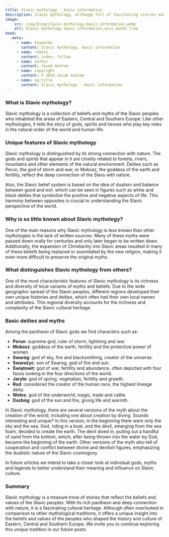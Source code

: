 ```yaml
---
title: Slavic mythology - basic information
description: Slavic mythology, although full of fascinating stories and gods, is often omitted in discussions about the mythologies of the world. It is a complex phenomenon that has unique features that distinguish it from other beliefs. In this article, we will take a closer look at what characterizes Slavic mythology, what distinguishes it and why so little is known about it today.
image:
    src: /img/blog/slavic-mythology-basic-information.webp
    alt: Slavic mythology basic information,axis mundi tree
head:
   meta:
     - name: keywords
       content: Slavic mythology, basic information
     - name: robots
       content: index, follow
     - name: author
       content: Jacob Ashtem
     - name: copyright
       content: © 2024 Jacob Ashtem
     - name: og:title
       content: Slavic mythology - basic information
---
```

### What is Slavic mythology?

Slavic mythology is a collection of beliefs and myths of the Slavic peoples who inhabited the areas of Eastern, Central and Southern Europe. Like other mythologies, it tells the story of gods, spirits and heroes who play key roles in the natural order of the world and human life.

### Unique features of Slavic mythology

Slavic mythology is distinguished by its strong connection with nature. The gods and spirits that appear in it are closely related to forests, rivers, mountains and other elements of the natural environment. Deities such as Perun, the god of storm and war, or Mokosz, the goddess of the earth and fertility, reflect the deep connection of the Slavs with nature.

Also, the Slavic belief system is based on the idea of dualism and balance between good and evil, which can be seen in figures such as white and black deities that symbolize the positive and negative aspects of life. This harmony between opposites is crucial to understanding the Slavic perspective of the world.

### Why is so little known about Slavic mythology?

One of the main reasons why Slavic mythology is less known than other mythologies is the lack of written sources. Many of these myths were passed down orally for centuries and only later began to be written down. Additionally, the expansion of Christianity into Slavic areas resulted in many of these beliefs being replaced or assimilated by the new religion, making it even more difficult to preserve the original myths.

### What distinguishes Slavic mythology from others?

One of the most characteristic features of Slavic mythology is its richness and diversity of local variants of myths and beliefs. Due to the wide geographic spread of the Slavic peoples, different regions developed their own unique histories and deities, which often had their own local names and attributes. This regional diversity accounts for the richness and complexity of the Slavic cultural heritage.

### Basic deities and myths

Among the pantheon of Slavic gods we find characters such as:
- **Perun**: supreme god, ruler of storm, lightning and war.
- **Mokosz**: goddess of the earth, fertility and the protective power of women.
- **Swaróg**: god of sky, fire and blacksmithing, creator of the universe.
- **Swarożyc**: son of Swarog, god of fire and sun.
- **Świętowit**: god of war, fertility and abundance, often depicted with four faces looking in the four directions of the world.
- **Jaryło**: god of spring, vegetation, fertility and growth.
- **Rod**: considered the creator of the human race, the highest lineage deity.
- **Weles**: god of the underworld, magic, trade and cattle.
- **Dazbóg**: god of the sun and fire, giving life and warmth.


In Slavic mythology, there are several versions of the myth about the creation of the world, including one about creation by diving. Sounds interesting and unique? In this version, in the beginning there were only the sky and the sea. God, riding in a boat, and the devil, emerging from the sea foam, decided to create the earth. The devil dived in, pulling out a handful of sand from the bottom, which, after being thrown into the water by God, became the beginning of the earth. Other versions of the myth also tell of cooperation and conflict between divine and devilish figures, emphasizing the dualistic nature of the Slavic cosmogony​

In future articles we intend to take a closer look at individual gods, myths and legends to better understand their meaning and influence on Slavic culture.

### Summary
Slavic mythology is a treasure trove of stories that reflect the beliefs and values of the Slavic peoples. With its rich pantheon and deep connection with nature, it is a fascinating cultural heritage. Although often overlooked in comparison to other mythological traditions, it offers a unique insight into the beliefs and values of the peoples who shaped the history and culture of Eastern, Central and Southern Europe. We invite you to continue exploring this unique tradition in our future posts.